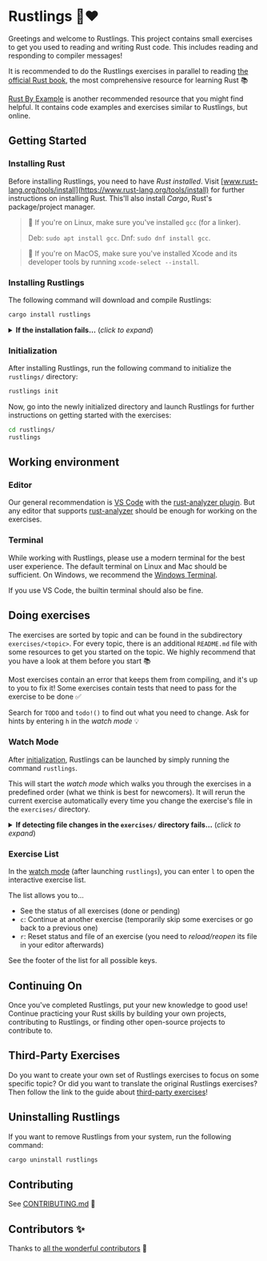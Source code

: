 <div class="oranda-hide">

# Rustlings 🦀❤️

</div>

Greetings and welcome to Rustlings.
This project contains small exercises to get you used to reading and writing Rust code.
This includes reading and responding to compiler messages!

It is recommended to do the Rustlings exercises in parallel to reading [the official Rust book](https://doc.rust-lang.org/book/), the most comprehensive resource for learning Rust 📚️

[Rust By Example](https://doc.rust-lang.org/rust-by-example/) is another recommended resource that you might find helpful.
It contains code examples and exercises similar to Rustlings, but online.

## Getting Started

### Installing Rust

Before installing Rustlings, you need to have _Rust installed_.
Visit [www.rust-lang.org/tools/install](https://www.rust-lang.org/tools/install) for further instructions on installing Rust.
This'll also install _Cargo_, Rust's package/project manager.

> 🐧 If you're on Linux, make sure you've installed `gcc` (for a linker).
>
> Deb: `sudo apt install gcc`.
> Dnf: `sudo dnf install gcc`.

> 🍎 If you're on MacOS, make sure you've installed Xcode and its developer tools by running `xcode-select --install`.

### Installing Rustlings

The following command will download and compile Rustlings:

```bash
cargo install rustlings
```

<details>
<summary><strong>If the installation fails…</strong> (<em>click to expand</em>)</summary>

- Make sure you have the latest Rust version by running `rustup update`
- Try adding the `--locked` flag: `cargo install rustlings --locked`
- Otherwise, please [report the issue](https://github.com/rust-lang/rustlings/issues/new)

</details>

### Initialization

After installing Rustlings, run the following command to initialize the `rustlings/` directory:

```bash
rustlings init
```

Now, go into the newly initialized directory and launch Rustlings for further instructions on getting started with the exercises:

```bash
cd rustlings/
rustlings
```

## Working environment

### Editor

Our general recommendation is [VS Code](https://code.visualstudio.com/) with the [rust-analyzer plugin](https://marketplace.visualstudio.com/items?itemName=rust-lang.rust-analyzer).
But any editor that supports [rust-analyzer](https://rust-analyzer.github.io/) should be enough for working on the exercises.

### Terminal

While working with Rustlings, please use a modern terminal for the best user experience.
The default terminal on Linux and Mac should be sufficient.
On Windows, we recommend the [Windows Terminal](https://aka.ms/terminal).

If you use VS Code, the builtin terminal should also be fine.

## Doing exercises

The exercises are sorted by topic and can be found in the subdirectory `exercises/<topic>`.
For every topic, there is an additional `README.md` file with some resources to get you started on the topic.
We highly recommend that you have a look at them before you start 📚️

Most exercises contain an error that keeps them from compiling, and it's up to you to fix it!
Some exercises contain tests that need to pass for the exercise to be done ✅

Search for `TODO` and `todo!()` to find out what you need to change.
Ask for hints by entering `h` in the _watch mode_ 💡

### Watch Mode

After [initialization](#initialization), Rustlings can be launched by simply running the command `rustlings`.

This will start the _watch mode_ which walks you through the exercises in a predefined order (what we think is best for newcomers).
It will rerun the current exercise automatically every time you change the exercise's file in the `exercises/` directory.

<details>
<summary><strong>If detecting file changes in the <code>exercises/</code> directory fails…</strong> (<em>click to expand</em>)</summary>

> You can add the **`--manual-run`** flag (`rustlings --manual-run`) to manually rerun the current exercise by entering `r` in the watch mode.
>
> Please [report the issue](https://github.com/rust-lang/rustlings/issues/new) with some information about your operating system and whether you run Rustlings in a container or virtual machine (e.g. WSL).

</details>

### Exercise List

In the [watch mode](#watch-mode) (after launching `rustlings`), you can enter `l` to open the interactive exercise list.

The list allows you to…

- See the status of all exercises (done or pending)
- `c`: Continue at another exercise (temporarily skip some exercises or go back to a previous one)
- `r`: Reset status and file of an exercise (you need to _reload/reopen_ its file in your editor afterwards)

See the footer of the list for all possible keys.

## Continuing On

Once you've completed Rustlings, put your new knowledge to good use!
Continue practicing your Rust skills by building your own projects, contributing to Rustlings, or finding other open-source projects to contribute to.

## Third-Party Exercises

Do you want to create your own set of Rustlings exercises to focus on some specific topic?
Or did you want to translate the original Rustlings exercises?
Then follow the link to the guide about [third-party exercises](THIRD_PARTY_EXERCISES.md)!

## Uninstalling Rustlings

If you want to remove Rustlings from your system, run the following command:

```bash
cargo uninstall rustlings
```

## Contributing

See [CONTRIBUTING.md](https://github.com/rust-lang/rustlings/blob/main/CONTRIBUTING.md) 🔗

## Contributors ✨

Thanks to [all the wonderful contributors](https://github.com/rust-lang/rustlings/graphs/contributors) 🎉
